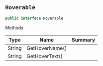 ## `Hoverable`

```csharp
public interface Hoverable

```

Methods

| Type | Name | Summary | 
| --- | --- | --- | 
| String | GetHoverName() |  | 
| String | GetHoverText() |  | 


